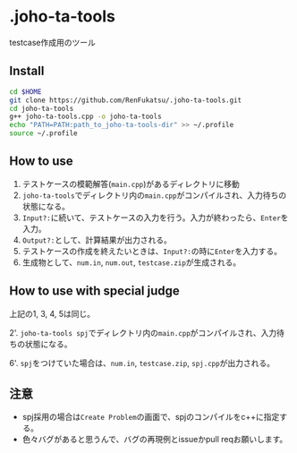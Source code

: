 # .joho-ta-tools
testcase作成用のツール

## Install
```bash
cd $HOME
git clone https://github.com/RenFukatsu/.joho-ta-tools.git
cd joho-ta-tools
g++ joho-ta-tools.cpp -o joho-ta-tools
echo "PATH=PATH:path_to_joho-ta-tools-dir" >> ~/.profile
source ~/.profile
```

## How to use
1. テストケースの模範解答(`main.cpp`)があるディレクトリに移動
2. `joho-ta-tools`でディレクトリ内の`main.cpp`がコンパイルされ、入力待ちの状態になる。
3. `Input?:`に続いて、テストケースの入力を行う。入力が終わったら、`Enter`を入力。
4. `Output?:`として、計算結果が出力される。
5. テストケースの作成を終えたいときは、`Input?:`の時に`Enter`を入力する。
6. 生成物として、`num.in`, `num.out`, `testcase.zip`が生成される。

## How to use with special judge
上記の1, 3, 4, 5は同じ。

2'. `joho-ta-tools spj`でディレクトリ内の`main.cpp`がコンパイルされ、入力待ちの状態になる。

6'. `spj`をつけていた場合は、`num.in`, `testcase.zip`, `spj.cpp`が出力される。

## 注意
- spj採用の場合は`Create Problem`の画面で、spjのコンパイルをc++に指定する。
- 色々バグがあると思うんで、バグの再現例とissueかpull reqお願いします。
